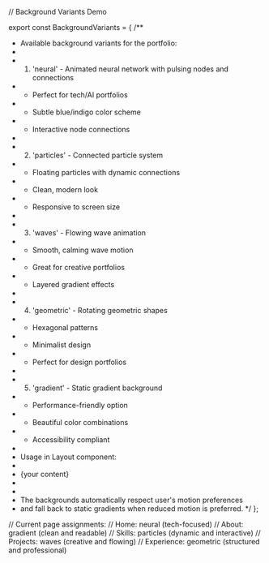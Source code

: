 // Background Variants Demo

export const BackgroundVariants = {
  /**
   * Available background variants for the portfolio:
   * 
   * 1. 'neural' - Animated neural network with pulsing nodes and connections
   *    - Perfect for tech/AI portfolios
   *    - Subtle blue/indigo color scheme
   *    - Interactive node connections
   * 
   * 2. 'particles' - Connected particle system
   *    - Floating particles with dynamic connections
   *    - Clean, modern look
   *    - Responsive to screen size
   * 
   * 3. 'waves' - Flowing wave animation
   *    - Smooth, calming wave motion
   *    - Great for creative portfolios
   *    - Layered gradient effects
   * 
   * 4. 'geometric' - Rotating geometric shapes
   *    - Hexagonal patterns
   *    - Minimalist design
   *    - Perfect for design portfolios
   * 
   * 5. 'gradient' - Static gradient background
   *    - Performance-friendly option
   *    - Beautiful color combinations
   *    - Accessibility compliant
   * 
   * Usage in Layout component:
   * <Layout backgroundVariant="neural">
   *   {your content}
   * </Layout>
   * 
   * The backgrounds automatically respect user's motion preferences
   * and fall back to static gradients when reduced motion is preferred.
   */
};

// Current page assignments:
// Home: neural (tech-focused)
// About: gradient (clean and readable)
// Skills: particles (dynamic and interactive)
// Projects: waves (creative and flowing)
// Experience: geometric (structured and professional)
